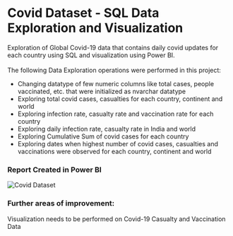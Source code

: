 <H1>Covid Dataset - SQL Data Exploration and Visualization</H1>
Exploration of Global Covid-19 data that contains daily covid updates for each country using SQL and visualization using Power BI. <Br> <Br>
The following Data Exploration operations were performed in this project: <Br>
<ul>
  <li>Changing datatype of few numeric columns like total cases, people vaccinated, etc. that were initialized as nvarchar datatype</li>
  <li>Exploring  total covid cases, casualties for each country, continent and world</li>
  <li>Exploring infection rate, casualty rate and vaccination rate for each country</li>
  <li>Exploring daily infection rate, casualty rate in India and world </li>
  <li>Exploring Cumulative Sum of covid cases for each country </li>
  <li>Exploring dates when highest number of covid cases, casualties and vaccinations were observed for each country, continent and world</li>
</ul>
<H3>Report Created in Power BI</H3>


![Covid Dataset](https://github.com/SaVignesh/Data-Analysis-Projects/assets/47379614/4affd7af-93e0-4f1d-bde1-74d79e451477)


<H3>Further areas of improvement:</H3>
Visualization needs to be performed on Covid-19 Casualty and Vaccination Data
